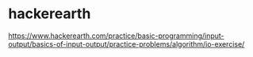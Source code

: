 # hackerearth


https://www.hackerearth.com/practice/basic-programming/input-output/basics-of-input-output/practice-problems/algorithm/io-exercise/
